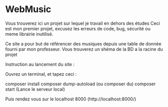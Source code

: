 # WebMusic

Vous trouverez ici un projet sur lequel je travail en dehors des études
Ceci est mon premier projet, excusez les erreurs de code, bug, sécurité ou meme
librairie inutilisé.

Ce site a pour but de référencer des musiques depuis une table de donnée fourni 
par mon professeur. 
Vous trouverez un shéma de la BD a la racine du projet

Instruction au lancement du site : 

Ouvrez un terminal, et tapez ceci :

composer install
composer dump-autoload (ou composer du)
composer start (Lance le serveur local)

Puis rendez vous sur le localhost 8000 (http://localhost:8000/)